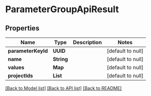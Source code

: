 # ParameterGroupApiResult
## Properties

| Name | Type | Description | Notes |
|------------ | ------------- | ------------- | -------------|
| **parameterKeyId** | **UUID** |  | [default to null] |
| **name** | **String** |  | [default to null] |
| **values** | **Map** |  | [default to null] |
| **projectIds** | **List** |  | [default to null] |

[[Back to Model list]](../README.md#documentation-for-models) [[Back to API list]](../README.md#documentation-for-api-endpoints) [[Back to README]](../README.md)


